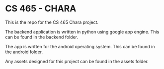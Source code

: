 CS 465 - CHARA
==============

This is the repo for the CS 465 Chara project.

The backend application is written in python using google app engine. This can be found in the backend folder.

The app is written for the android operating system. This can be found in the android folder.

Any assets designed for this project can be found in the assets folder.
